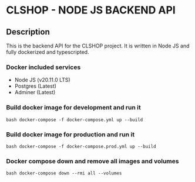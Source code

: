 # CLSHOP - NODE JS BACKEND API

## Description

This is the backend API for the CLSHOP project. It is written in Node JS and fully dockerized and typescripted.

### Docker included services

- Node JS (v20.11.0 LTS)
- Postgres (Latest)
- Adminer (Latest)

### Build docker image for development and run it

`bash
docker-compose -f docker-compose.yml up --build
`

### Build docker image for production and run it

`bash
docker-compose -f docker-compose.prod.yml up --build
`

### Docker compose down and remove all images and volumes

`bash
docker-compose down --rmi all --volumes
`
